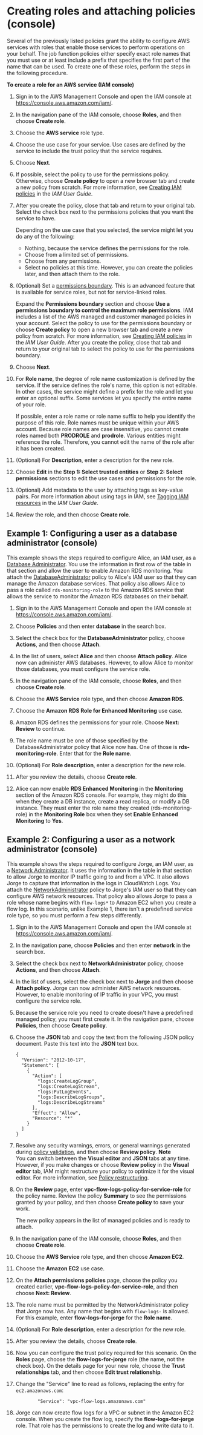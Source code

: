 # Creating roles and attaching policies \(console\)<a name="access_policies_job-functions_create-policies"></a>

Several of the previously listed policies grant the ability to configure AWS services with roles that enable those services to perform operations on your behalf\. The job function policies either specify exact role names that you must use or at least include a prefix that specifies the first part of the name that can be used\. To create one of these roles, perform the steps in the following procedure\.

**To create a role for an AWS service \(IAM console\)**

1. Sign in to the AWS Management Console and open the IAM console at [https://console\.aws\.amazon\.com/iam/](https://console.aws.amazon.com/iam/)\.

1. In the navigation pane of the IAM console, choose **Roles**, and then choose **Create role**\.

1. Choose the **AWS service** role type\.

1. Choose the use case for your service\. Use cases are defined by the service to include the trust policy that the service requires\.

1. Choose **Next**\.

1. If possible, select the policy to use for the permissions policy\. Otherwise, choose **Create policy** to open a new browser tab and create a new policy from scratch\. For more information, see [Creating IAM policies](https://docs.aws.amazon.com/IAM/latest/UserGuide/access_policies_create.html#access_policies_create-start) in the *IAM User Guide*\.

1. After you create the policy, close that tab and return to your original tab\. Select the check box next to the permissions policies that you want the service to have\.

   Depending on the use case that you selected, the service might let you do any of the following:
   + Nothing, because the service defines the permissions for the role\.
   + Choose from a limited set of permissions\.
   + Choose from any permissions\.
   + Select no policies at this time\. However, you can create the policies later, and then attach them to the role\.

1. \(Optional\) Set a [permissions boundary](https://docs.aws.amazon.com/IAM/latest/UserGuide/access_policies_boundaries.html)\. This is an advanced feature that is available for service roles, but not for service\-linked roles\. 

   Expand the **Permissions boundary** section and choose **Use a permissions boundary to control the maximum role permissions**\. IAM includes a list of the AWS managed and customer managed policies in your account\. Select the policy to use for the permissions boundary or choose **Create policy** to open a new browser tab and create a new policy from scratch\. For more information, see [Creating IAM policies](https://docs.aws.amazon.com/IAM/latest/UserGuide/access_policies_create.html#access_policies_create-start) in the *IAM User Guide*\. After you create the policy, close that tab and return to your original tab to select the policy to use for the permissions boundary\.

1. Choose **Next**\.

1. For **Role name**, the degree of role name customization is defined by the service\. If the service defines the role's name, this option is not editable\. In other cases, the service might define a prefix for the role and let you enter an optional suffix\. Some services let you specify the entire name of your role\.

   If possible, enter a role name or role name suffix to help you identify the purpose of this role\. Role names must be unique within your AWS account\. Because role names are case insensitive, you cannot create roles named both **PRODROLE** and **prodrole**\. Various entities might reference the role\. Therefore, you cannot edit the name of the role after it has been created\.

1. \(Optional\) For **Description**, enter a description for the new role\.

1. Choose **Edit** in the **Step 1: Select trusted entities** or **Step 2: Select permissions** sections to edit the use cases and permissions for the role\. 

1. \(Optional\) Add metadata to the user by attaching tags as key\-value pairs\. For more information about using tags in IAM, see [Tagging IAM resources](https://docs.aws.amazon.com/IAM/latest/UserGuide/id_tags.html) in the *IAM User Guide*\.

1. Review the role, and then choose **Create role**\.

## Example 1: Configuring a user as a database administrator \(console\)<a name="jf_example_1"></a>

This example shows the steps required to configure Alice, an IAM user, as a [Database Administrator](access_policies_job-functions.md#jf_database-administrator)\. You use the information in first row of the table in that section and allow the user to enable Amazon RDS monitoring\. You attach the [DatabaseAdministrator](https://console.aws.amazon.com/iam/home#policies/arn:aws:iam::aws:policy/job-function/DatabaseAdministrator) policy to Alice's IAM user so that they can manage the Amazon database services\. That policy also allows Alice to pass a role called `rds-monitoring-role` to the Amazon RDS service that allows the service to monitor the Amazon RDS databases on their behalf\.

1. Sign in to the AWS Management Console and open the IAM console at [https://console\.aws\.amazon\.com/iam/](https://console.aws.amazon.com/iam/)\.

1. Choose **Policies** and then enter **database** in the search box\.

1. Select the check box for the **DatabaseAdministrator** policy, choose **Actions**, and then choose **Attach**\.

1. In the list of users, select **Alice** and then choose **Attach policy**\. Alice now can administer AWS databases\. However, to allow Alice to monitor those databases, you must configure the service role\.

1. In the navigation pane of the IAM console, choose **Roles**, and then choose **Create role**\.

1. Choose the **AWS Service** role type, and then choose **Amazon RDS**\.

1. Choose the **Amazon RDS Role for Enhanced Monitoring** use case\.

1. Amazon RDS defines the permissions for your role\. Choose **Next: Review** to continue\.

1. The role name must be one of those specified by the DatabaseAdministrator policy that Alice now has\. One of those is **rds\-monitoring\-role**\. Enter that for the **Role name**\.

1. \(Optional\) For **Role description**, enter a description for the new role\.

1. After you review the details, choose **Create role**\.

1. Alice can now enable **RDS Enhanced Monitoring** in the **Monitoring** section of the Amazon RDS console\. For example, they might do this when they create a DB instance, create a read replica, or modify a DB instance\. They must enter the role name they created \(rds\-monitoring\-role\) in the **Monitoring Role** box when they set **Enable Enhanced Monitoring** to **Yes**\. 

## Example 2: Configuring a user as a network administrator \(console\)<a name="jf_example_2"></a>

This example shows the steps required to configure Jorge, an IAM user, as a [Network Administrator](access_policies_job-functions.md#jf_network-administrator)\. It uses the information in the table in that section to allow Jorge to monitor IP traffic going to and from a VPC\. It also allows Jorge to capture that information in the logs in CloudWatch Logs\. You attach the [NetworkAdministrator](https://console.aws.amazon.com/iam/home#policies/arn:aws:iam::aws:policy/job-function/NetworkAdministrator) policy to Jorge's IAM user so that they can configure AWS network resources\. That policy also allows Jorge to pass a role whose name begins with `flow-logs*` to Amazon EC2 when you create a flow log\. In this scenario, unlike Example 1, there isn't a predefined service role type, so you must perform a few steps differently\.

1. Sign in to the AWS Management Console and open the IAM console at [https://console\.aws\.amazon\.com/iam/](https://console.aws.amazon.com/iam/)\.

1. In the navigation pane, choose **Policies** and then enter **network** in the search box\.

1. Select the check box next to **NetworkAdministrator** policy, choose **Actions**, and then choose **Attach**\.

1. In the list of users, select the check box next to **Jorge** and then choose **Attach policy**\. Jorge can now administer AWS network resources\. However, to enable monitoring of IP traffic in your VPC, you must configure the service role\.

1. Because the service role you need to create doesn't have a predefined managed policy, you must first create it\. In the navigation pane, choose **Policies**, then choose **Create policy**\.

1. Choose the **JSON** tab and copy the text from the following JSON policy document\. Paste this text into the **JSON** text box\. 

   ```
   {
     "Version": "2012-10-17",
     "Statement": [
       {
         "Action": [
           "logs:CreateLogGroup",
           "logs:CreateLogStream",
           "logs:PutLogEvents",
           "logs:DescribeLogGroups",
           "logs:DescribeLogStreams"
         ],
         "Effect": "Allow",
         "Resource": "*"
       }
     ]
   }
   ```

1.  Resolve any security warnings, errors, or general warnings generated during [policy validation](access_policies_policy-validator.md), and then choose **Review policy**\. 
**Note**  
You can switch between the **Visual editor** and **JSON** tabs at any time\. However, if you make changes or choose **Review policy** in the **Visual editor** tab, IAM might restructure your policy to optimize it for the visual editor\. For more information, see [Policy restructuring](troubleshoot_policies.md#troubleshoot_viseditor-restructure)\.

1. On the **Review** page, enter **vpc\-flow\-logs\-policy\-for\-service\-role** for the policy name\. Review the policy **Summary** to see the permissions granted by your policy, and then choose **Create policy** to save your work\.

   The new policy appears in the list of managed policies and is ready to attach\.

1. In the navigation pane of the IAM console, choose **Roles**, and then choose **Create role**\.

1. Choose the **AWS Service** role type, and then choose **Amazon EC2**\.

1. Choose the **Amazon EC2** use case\.

1. On the **Attach permissions policies** page, choose the policy you created earlier, **vpc\-flow\-logs\-policy\-for\-service\-role**, and then choose **Next: Review**\.

1. The role name must be permitted by the NetworkAdministrator policy that Jorge now has\. Any name that begins with `flow-logs-` is allowed\. For this example, enter **flow\-logs\-for\-jorge** for the **Role name**\.

1. \(Optional\) For **Role description**, enter a description for the new role\.

1. After you review the details, choose **Create role**\.

1. Now you can configure the trust policy required for this scenario\. On the **Roles** page, choose the **flow\-logs\-for\-jorge** role \(the name, not the check box\)\. On the details page for your new role, choose the **Trust relationships** tab, and then choose **Edit trust relationship**\.

1. Change the "Service" line to read as follows, replacing the entry for `ec2.amazonaws.com`:

   ```
           "Service": "vpc-flow-logs.amazonaws.com"
   ```

1. Jorge can now create flow logs for a VPC or subnet in the Amazon EC2 console\. When you create the flow log, specify the **flow\-logs\-for\-jorge** role\. That role has the permissions to create the log and write data to it\.